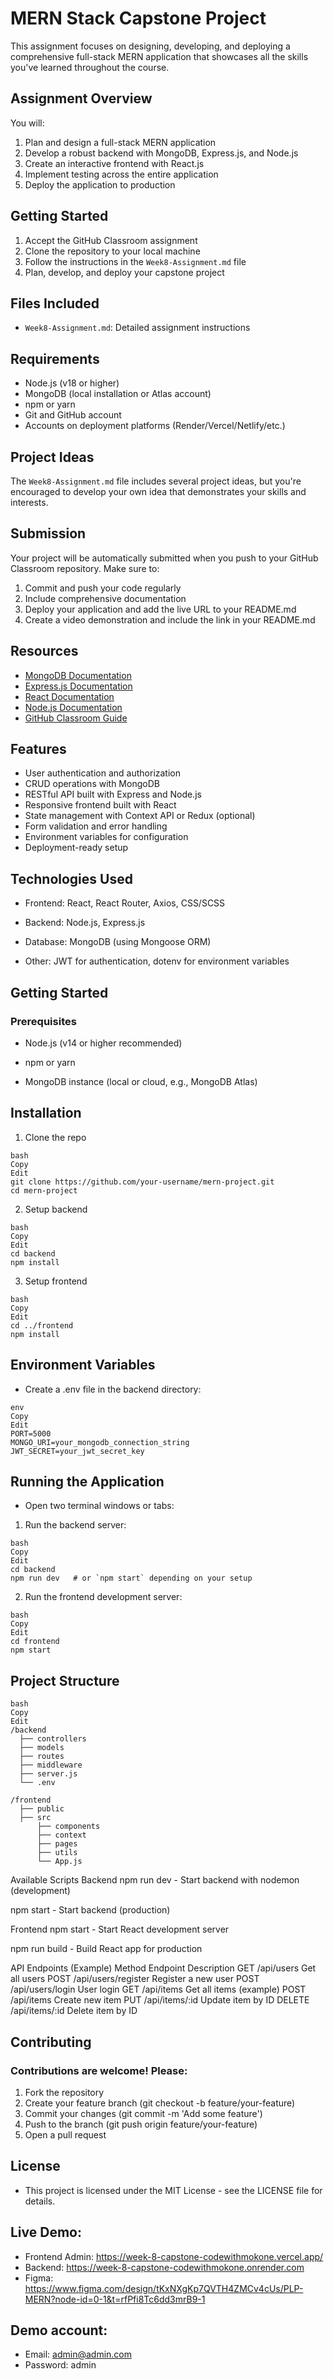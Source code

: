 # MERN Stack Capstone Project

This assignment focuses on designing, developing, and deploying a comprehensive full-stack MERN application that showcases all the skills you've learned throughout the course.

## Assignment Overview

You will:
1. Plan and design a full-stack MERN application
2. Develop a robust backend with MongoDB, Express.js, and Node.js
3. Create an interactive frontend with React.js
4. Implement testing across the entire application
5. Deploy the application to production

## Getting Started

1. Accept the GitHub Classroom assignment
2. Clone the repository to your local machine
3. Follow the instructions in the `Week8-Assignment.md` file
4. Plan, develop, and deploy your capstone project

## Files Included

- `Week8-Assignment.md`: Detailed assignment instructions

## Requirements

- Node.js (v18 or higher)
- MongoDB (local installation or Atlas account)
- npm or yarn
- Git and GitHub account
- Accounts on deployment platforms (Render/Vercel/Netlify/etc.)

## Project Ideas

The `Week8-Assignment.md` file includes several project ideas, but you're encouraged to develop your own idea that demonstrates your skills and interests.

## Submission

Your project will be automatically submitted when you push to your GitHub Classroom repository. Make sure to:

1. Commit and push your code regularly
2. Include comprehensive documentation
3. Deploy your application and add the live URL to your README.md
4. Create a video demonstration and include the link in your README.md

## Resources

- [MongoDB Documentation](https://docs.mongodb.com/)
- [Express.js Documentation](https://expressjs.com/)
- [React Documentation](https://react.dev/)
- [Node.js Documentation](https://nodejs.org/en/docs/)
- [GitHub Classroom Guide](https://docs.github.com/en/education/manage-coursework-with-github-classroom) 

## Features
- User authentication and authorization
- CRUD operations with MongoDB
- RESTful API built with Express and Node.js
- Responsive frontend built with React
- State management with Context API or Redux (optional)
- Form validation and error handling
- Environment variables for configuration
- Deployment-ready setup

## Technologies Used
- Frontend: React, React Router, Axios, CSS/SCSS
- Backend: Node.js, Express.js

- Database: MongoDB (using Mongoose ORM)

- Other: JWT for authentication, dotenv for environment variables

## Getting Started
### Prerequisites
- Node.js (v14 or higher recommended)

- npm or yarn

- MongoDB instance (local or cloud, e.g., MongoDB Atlas)

## Installation
1. Clone the repo

```
bash
Copy
Edit
git clone https://github.com/your-username/mern-project.git
cd mern-project
```

2. Setup backend
```
bash
Copy
Edit
cd backend
npm install
```


3. Setup frontend
```
bash
Copy
Edit
cd ../frontend
npm install
```


## Environment Variables
- Create a .env file in the backend directory:
```
env
Copy
Edit
PORT=5000
MONGO_URI=your_mongodb_connection_string
JWT_SECRET=your_jwt_secret_key
```

## Running the Application
- Open two terminal windows or tabs:

1. Run the backend server:
```
bash
Copy
Edit
cd backend
npm run dev   # or `npm start` depending on your setup
```

2. Run the frontend development server:
```
bash
Copy
Edit
cd frontend
npm start
```

## Project Structure
```
bash
Copy
Edit
/backend
  ├── controllers
  ├── models
  ├── routes
  ├── middleware
  ├── server.js
  └── .env

/frontend
  ├── public
  ├── src
      ├── components
      ├── context
      ├── pages
      ├── utils
      └── App.js
```
Available Scripts
Backend
npm run dev - Start backend with nodemon (development)

npm start - Start backend (production)

Frontend
npm start - Start React development server

npm run build - Build React app for production

API Endpoints (Example)
Method	Endpoint	Description
GET	/api/users	Get all users
POST	/api/users/register	Register a new user
POST	/api/users/login	User login
GET	/api/items	Get all items (example)
POST	/api/items	Create new item
PUT	/api/items/:id	Update item by ID
DELETE	/api/items/:id	Delete item by ID

## Contributing
### Contributions are welcome! Please:
1. Fork the repository
2. Create your feature branch (git checkout -b feature/your-feature)
3. Commit your changes (git commit -m 'Add some feature')
4. Push to the branch (git push origin feature/your-feature)
5. Open a pull request

## License
- This project is licensed under the MIT License - see the LICENSE file for details.


## Live Demo:
- Frontend Admin: https://week-8-capstone-codewithmokone.vercel.app/
- Backend: https://week-8-capstone-codewithmokone.onrender.com
- Figma: https://www.figma.com/design/tKxNXgKp7QVTH4ZMCv4cUs/PLP-MERN?node-id=0-1&t=rfPfi8Tc6dd3mrB9-1

## Demo account:
- Email: admin@admin.com
- Password: admin
